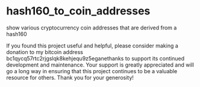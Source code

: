 # hash160_to_coin_addresses
show various cryptocurrency coin addresses that are derived from a hash160

If you found this project useful and helpful, please consider making a donation to my bitcoin address bc1qycq57rtc2rjgslqk8kehjequ9z5eganethanks to support its continued development and maintenance. Your support is greatly appreciated and will go a long way in ensuring that this project continues to be a valuable resource for others. Thank you for your generosity!
